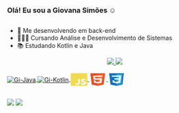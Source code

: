 ### Olá! Eu sou a Giovana Simões ☺

 ##
- 🌱 Me desenvolvendo em back-end
- 👩🏻‍💻 Cursando Análise e Desenvolvimento de Sistemas
- 📚 Estudando Kotlin e Java

<div align="center">
  <a href="https://github.com/GiovanaSimoes">
  <img height="180em" src="https://github-readme-stats.vercel.app/api?username=GiovanaSimoes&show_icons=true&theme=dark&include_all_commits=true&count_private=true"/>
  <img height="180em" src="https://github-readme-stats.vercel.app/api/top-langs/?username=GiovanaSimoes&layout=compact&langs_count=7&theme=dark"/>
</div>
 
  <div style="display: inline_block"><br>
    <img align="center" alt="Gi-Java" height="30" width="40"  src="https://cdn.jsdelivr.net/gh/devicons/devicon/icons/java/java-original.svg" />
    <img align="center" alt="Gi-Kotlin" height="30" width="40"  src="https://cdn.jsdelivr.net/gh/devicons/devicon/icons/kotlin/kotlin-original.svg" />
  <img align="center" alt="Gi-Js" height="30" width="40" src="https://raw.githubusercontent.com/devicons/devicon/master/icons/javascript/javascript-plain.svg">
  <img align="center" alt="Gi-HTML" height="30" width="40" src="https://raw.githubusercontent.com/devicons/devicon/master/icons/html5/html5-original.svg">
  <img align="center" alt="Gi-CSS" height="30" width="40" src="https://raw.githubusercontent.com/devicons/devicon/master/icons/css3/css3-original.svg">
</div>
  
  ##
  
<div>
  <a href = "mailto:giovana.si.santos@gmail.com"><img src="https://img.shields.io/badge/Gmail-D14836?style=for-the-badge&logo=gmail&logoColor=white"></a>
  <a href="https://www.linkedin.com/in/giovanasimoessantos/" target="_blank"><img src="https://img.shields.io/badge/-LinkedIn-%230077B5?style=for-the-badge&logo=linkedin&logoColor=white" target="_blank"></a> 
 
</div
